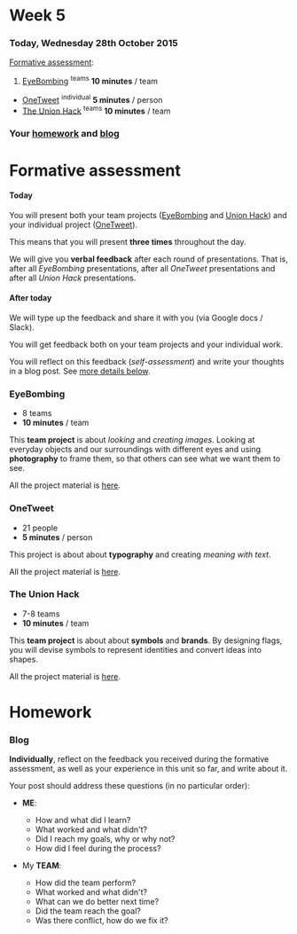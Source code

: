 # Week 5

### Today, Wednesday 28th October 2015

[Formative assessment](#formative-assessment):

1. [EyeBombing](#EyeBombing) <sup>teams</sup> **10 minutes** / team
* [OneTweet](#OneTweet) <sup>individual</sup> **5 minutes** / person
* [The Union Hack](#the-Union-Hack) <sup>teams</sup> **10 minutes** / team

### Your [homework](#homework) and [blog](#blog)


# Formative assessment

<!--- [ ] Why do we do this?-->

#### Today

You will present both your team projects ([EyeBombing](#EyeBombing) and [Union Hack](#the-Union-Hack)) and your individual project ([OneTweet](#OneTweet)). 

This means that you will present **three times** throughout the day.

We will give you **verbal feedback** after each round of presentations. That is, after all *EyeBombing* presentations, after all *OneTweet* presentations and after all *Union Hack* presentations. 

#### After today

We will type up the feedback and share it with you (via Google docs / Slack).

You will get feedback both on your team projects and your individual work.

You will reflect on this feedback (*self-assessment*) and write your thoughts in a blog post. See [more details below]().

### EyeBombing

* 8 teams
* **10 minutes** / team

This **team project** is about *looking* and *creating images*. Looking at everyday objects and our surroundings with different eyes and using **photography** to frame them, so that others can see what we want them to see.

All the project material is [here](../../projects/eye-bombing).

<!--When presenting your work, you may highlight: 

* **Originality** of your subject, the less *in-your-face* (obvious / common) a subject the better.
* **Manipulation**, the less you interfered with a subject the better. For instance, drawing a face on a dusty surface is not the point of this project. Arranging objects to resemble a face is ok, but we prefer *ready-made* subjects, which you simply found and framed, rather than manipulated.
* **Framing**, the point(s) of view you chose for your subject to highlight its *faceyness*. Framing an image has as much to do with what you include as what you exclude. 
* **Interpretation**, how your subject is cropped (or otherwise edited) to highlight its *faceyness*.-->

###  OneTweet

* 21 people
* **5 minutes** / person

This project is about about **typography** and creating *meaning with text*.

All the project material is [here](../../projects/one-tweet).

###  The Union Hack 

* 7-8 teams
* **10 minutes** / team

This **team project** is about about **symbols** and **brands**. By designing flags, you will devise symbols to represent identities and convert ideas into shapes. 

All the project material is [here](../../projects/union-hack).


# Homework

### Blog 

**Individually**, reflect on the feedback you received during the formative assessment, as well as your experience in this unit so far, and write about it.

Your post should address these questions (in no particular order):

* **ME**:
	* How and what did I learn?
	* What worked and what didn't?
	* Did I reach my goals, why or why not?  
	* How did I feel during the process?  

* My **TEAM**:
	* How did the team perform?
	* What worked and what didn't?
	* What can we do better next time?
	* Did the team reach the goal?
	* Was there conflict, how do we fix it?